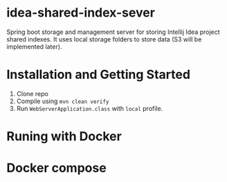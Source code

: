 # idea-shared-index-sever
Spring boot storage and management server for storing Intellij Idea project shared indexes. It uses local storage folders to store data (S3 will be implemented later). 

# Installation and Getting Started

1. Clone repo
2. Compile using `mvn clean verify`
3. Run `WebServerApplication.class` with `local` profile.

# Runing with Docker

# Docker compose
